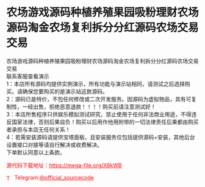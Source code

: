 # 农场游戏源码种植养殖果园吸粉理财农场源码淘金农场复利拆分分红源码农场交易交易

农场游戏源码种植养殖果园吸粉理财农场源码淘金农场复利拆分分红源码农场交易交易<br>联系客服查看演示<br>1：本店所有源码均提供实例演示，所有功能与演示站相同，请测试之后选择购买。请确保您要购买的是演示站这款源码。<br>2：源码已是特价，不包任何修改或二次开发服务。因源码为虚拟物品，具有可复制性，一经出售，拒绝恶意退款！！！！购买前请注意测试好！<br>3：本店所售程序只供娱乐模拟测试研究，禁止使用于任何非法商业用途，不得违反国家法律，否则后果自负！购买以后用作他用附带的一切法律责任后果都由购买者承担与本店无任何关系！<br>4：若需安装源码请提供宝塔面板，且安装服务仅包括提供源码+安装，其他后台设置接口对接等请自行解决或收费解决。<br>下单默认同意以上条款。<br>


<p style="color: red;">源代码下载地址：<a href="https://mega-file.org/X8kWB" style="color: red;">https://mega-file.org/X8kWB</a></p><p style="color: red;"><img src="https://cdn-icons-png.flaticon.com/512/2111/2111646.png" alt="Telegram Icon" style="width: 16px; vertical-align: middle; margin-right: 5px;">Telegram:<a href="https://t.me/official_sourcecode" style="color: red;">@official_sourcecode</a></p>